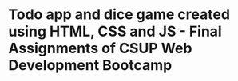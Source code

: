 # Todo app and dice game created using HTML, CSS and JS - Final Assignments of CSUP Web Development Bootcamp
